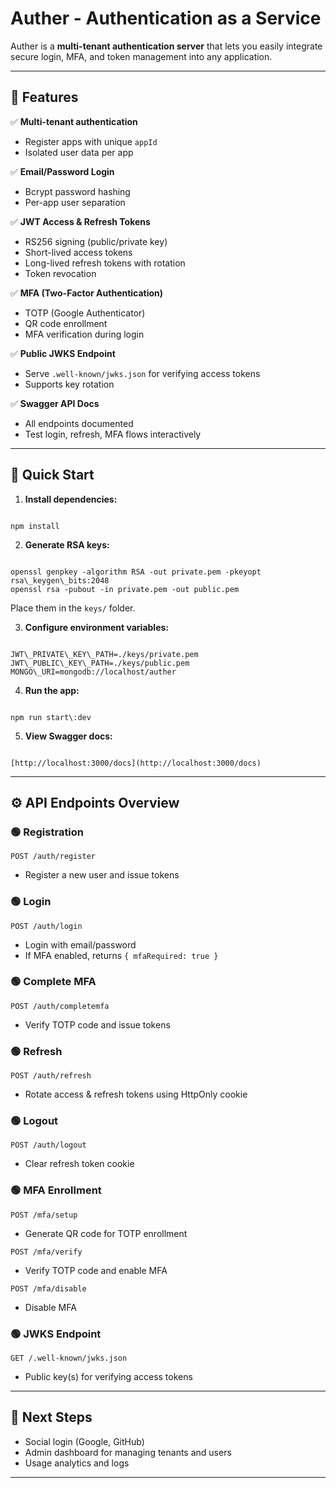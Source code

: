 # Auther - Authentication as a Service

Auther is a **multi-tenant authentication server** that lets you easily integrate secure login, MFA, and token management into any application.

---

## 🎯 Features

✅ **Multi-tenant authentication**
- Register apps with unique `appId` 
- Isolated user data per app

✅ **Email/Password Login**
- Bcrypt password hashing
- Per-app user separation

✅ **JWT Access & Refresh Tokens**
- RS256 signing (public/private key)
- Short-lived access tokens
- Long-lived refresh tokens with rotation
- Token revocation

✅ **MFA (Two-Factor Authentication)**
- TOTP (Google Authenticator)
- QR code enrollment
- MFA verification during login

✅ **Public JWKS Endpoint**
- Serve `.well-known/jwks.json` for verifying access tokens
- Supports key rotation

✅ **Swagger API Docs**
- All endpoints documented
- Test login, refresh, MFA flows interactively

---

## 🚀 Quick Start

1. **Install dependencies:**
```

npm install

```

2. **Generate RSA keys:**
```

openssl genpkey -algorithm RSA -out private.pem -pkeyopt rsa\_keygen\_bits:2048
openssl rsa -pubout -in private.pem -out public.pem

```
Place them in the `keys/` folder.

3. **Configure environment variables:**
```

JWT\_PRIVATE\_KEY\_PATH=./keys/private.pem
JWT\_PUBLIC\_KEY\_PATH=./keys/public.pem
MONGO\_URI=mongodb://localhost/auther

```

4. **Run the app:**
```

npm run start\:dev

```

5. **View Swagger docs:**
```

[http://localhost:3000/docs](http://localhost:3000/docs)

```

---

## ⚙️ API Endpoints Overview

### 🟢 Registration
`POST /auth/register`
- Register a new user and issue tokens

### 🟢 Login
`POST /auth/login`
- Login with email/password
- If MFA enabled, returns `{ mfaRequired: true }`

### 🟢 Complete MFA
`POST /auth/completemfa`
- Verify TOTP code and issue tokens

### 🟢 Refresh
`POST /auth/refresh`
- Rotate access & refresh tokens using HttpOnly cookie

### 🟢 Logout
`POST /auth/logout`
- Clear refresh token cookie

### 🟢 MFA Enrollment
`POST /mfa/setup`
- Generate QR code for TOTP enrollment

`POST /mfa/verify`
- Verify TOTP code and enable MFA

`POST /mfa/disable`
- Disable MFA

### 🟢 JWKS Endpoint
`GET /.well-known/jwks.json`
- Public key(s) for verifying access tokens

---

## 🧩 Next Steps

- Social login (Google, GitHub)
- Admin dashboard for managing tenants and users
- Usage analytics and logs


---


